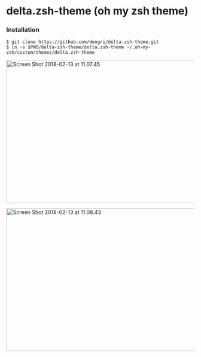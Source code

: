 # delta.zsh-theme (oh my zsh theme)

### Installation

```
$ git clone https://github.com/dongri/delta-zsh-theme.git
$ ln -s $PWD/delta-zsh-theme/delta.zsh-theme ~/.oh-my-zsh/custom/themes/delta.zsh-theme
```
<a data-flickr-embed="true"  href="https://www.flickr.com/photos/140596581@N07/40201862722/in/dateposted-public/" title="Screen Shot 2018-02-13 at 11.07.45"><img src="https://farm5.staticflickr.com/4605/40201862722_b43ddfa051_z.jpg" width="640" height="382" alt="Screen Shot 2018-02-13 at 11.07.45"></a>

<a data-flickr-embed="true"  href="https://www.flickr.com/photos/140596581@N07/40201865112/in/dateposted-public/" title="Screen Shot 2018-02-13 at 11.08.43"><img src="https://farm5.staticflickr.com/4746/40201865112_119f30ac5e_z.jpg" width="640" height="382" alt="Screen Shot 2018-02-13 at 11.08.43"></a>
